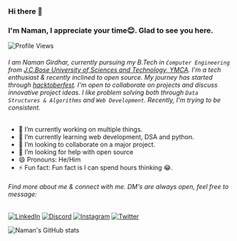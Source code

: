 ### Hi there 👋

### I'm Naman, I appreciate your time😊. Glad to see you here.

![Profile Views](https://komarev.com/ghpvc/?username=namangirdhar16&color=blue)





###### I am Naman Girdhar, currently pursuing my B.Tech in `Computer Engineering` from [J.C.Bose University of Sciences and Technology, YMCA](https://jcboseust.ac.in/). I'm a tech enthusiast & recently inclined to open source. My journey has started through [hacktoberfest](https://hacktoberfest.digitalocean.com/). I'm open to collaborate on projects and discuss innovative project ideas. I like problem solving both through `Data Structures & Algorithms` and `Web Development`. Recently, I'm trying to be consistent.


- 🔭 I’m currently working on multiple things.
- 🌱 I’m currently learning web development, DSA and python.
- 👯 I’m looking to collaborate on a major project.
- 🤔 I’m looking for help with open source
- 😄 Pronouns: He/Him
- ⚡ Fun fact: Fun fact is I can spend hours thinking 😂.

###### Find more about me & connect with me. DM's are always open, feel free to message:

<a href="https://www.linkedin.com/in/naman-girdhar-05a7721a7/">![LinkedIn](https://img.shields.io/badge/LinkedIn-0077B5?style=for-the-badge&logo=linkedin&logoColor=white)</a>
<a href="https://discord.com/channels/@me">![Discord](https://img.shields.io/badge/Discord-7289DA?style=for-the-badge&logo=discord&logoColor=white)</a>
<a href="https://www.instagram.com/naman__girdhar/">![Instagram](https://img.shields.io/badge/Instagram-E4405F?style=for-the-badge&logo=instagram&logoColor=white)</a>
<a href="https://twitter.com/NamanGirdhar3">![Twitter](https://img.shields.io/badge/Twitter-1DA1F2?style=for-the-badge&logo=twitter&logoColor=white)</a>



![Naman's GitHub stats](https://github-readme-stats.vercel.app/api?username=namangirdhar16&show_icons=true&theme=radical&hide=stars)

<!--
`Will Complete Soon.....`
 |column1|column2|column3|
|:--- | :---: | ---:|
```js
const name = "naman";
```
[link](https://www.google.com)
![img](inidni)
> this is a quoted text

- hello
- list


<details>
  <summary>Click for more info</summary>
   > Hello
  
</details>
 A decent readme will be added soon.........(Because i'm still learning github markdown)

**namangirdhar16/namangirdhar16** is a ✨ _special_ ✨ repository because its `README.md` (this file) appears on your GitHub profile.

Here are some ideas to get you started:

- 🔭 I’m currently working on ...
- 🌱 I’m currently learning ...
- 👯 I’m looking to collaborate on ...
- 🤔 I’m looking for help with ...
- 💬 Ask me about ...
- 📫 How to reach me: ...
- 😄 Pronouns: ...
- ⚡ Fun fact: ...
-->

